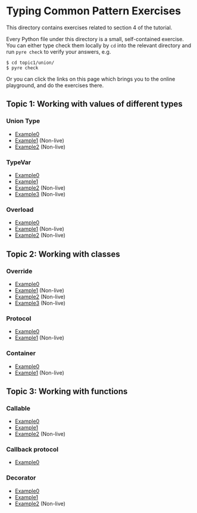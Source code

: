 # Typing Common Pattern Exercises

This directory contains exercises related to section 4 of the tutorial. 

Every Python file under this directory is a small, self-contained exercise. You can either type check them locally by `cd` into the relevant directory and run `pyre check` to verify your answers, e.g.
```
$ cd topic1/union/
$ pyre check
```

Or you can click the links on this page which brings you to the online playground, and do the exercises there. 

## Topic 1: Working with values of different types

### Union Type
- [Example0](https://pyre-check.org/play?input=%23+pyre-strict%0A%0A%0Adef+_receive_bytes_data%28%29+-%3E+bytes%3A%0A++++...%0A%0A%0A%23+TODO%3A+This+is+a+function+that%27s+intended+to+receive+data+from+the+network.%0A%23+Try+add+type+annotation+to+it+using+union+type.+This+entire+file+should+type%0A%23+check+if+you+annotate+it+correctly.%0Adef+receive_data%28encoding%3DNone%29%3A%0A++++bytes_data+%3D+_receive_bytes_data%28%29%0A++++if+encoding+is+None%3A%0A++++++++return+bytes_data%0A++++else%3A%0A++++++++return+bytes_data.decode%28encoding%29%0A%0A%0A%23+Code+below+are+used+to+verify+if+your+annotated+the+above+function+correctly.%0Adef+_process_bytes%28data%3A+bytes%29+-%3E+None%3A%0A++++...%0A%0A%0Adef+_process_string%28data%3A+str%29+-%3E+None%3A%0A++++...%0A%0A%0Adef+test%28%29+-%3E+None%3A%0A++++received_bytes+%3D+receive_data%28%29%0A++++if+isinstance%28received_bytes%2C+bytes%29%3A%0A++++++++_process_bytes%28received_bytes%29%0A%0A++++received_string+%3D+receive_data%28%22utf-8%22%29%0A++++if+isinstance%28received_string%2C+str%29%3A%0A++++++++_process_string%28received_string%29%0A%0A%0A%23+Note+the+two+isinstance%28%29+check+in+our+test%28%29+function+--+why+do+you+think%0A%23+they+exist%3F+What+happens+if+we+removed+them%3F%0A)
- [Example1](https://pyre-check.org/play?input=%23+pyre-ignore-all-errors%0A%0A%23+TODO%3A+Change+%60pyre-ignore-all-errors%60+to+%60pyre-strict%60+on+line+1%2C+so+we+get%0A%23+to+see+all+type+errors+in+this+file.%0A%0Aimport+pathlib%0A%0A%23+Here+is+a+simple+function+that+takes+a+file+path+and+return+its+content.%0A%23+TODO%3A+Try+add+type+annotations+to+this+function.%0Adef+read_file%28path%29%3A%0A++++try%3A%0A++++++++%23+https%3A%2F%2Fdocs.python.org%2F3%2Flibrary%2Fpathlib.html%23pathlib.Path.read_text%0A++++++++return+path.read_text%28%29%0A++++except+%28FileNotFoundError%2C+PermissionError%29+as+error%3A%0A++++++++return+None%0A%0A%0A%23+Here+is+an+alternative+implementation+that+lets+the+exceptions+escape.+%0A%23+TODO%3A+Try+type+annotating+this+one+as+well.%0Adef+read_file_alternative%28path%29%3A%0A++++%23+https%3A%2F%2Fdocs.python.org%2F3%2Flibrary%2Fpathlib.html%23pathlib.Path.read_text%0A++++return+path.read_text%28%29%0A%0A%0A%23+Question%3A+Compare+the+two+functions+above.+Which+one+is+more+convenient+to%0A%23+use%3F+Which+one+is+safer+to+use%3F%0Adef+_process_content%28data%3A+str%29+-%3E+None%3A%0A++++...%0A%0A%0Adef+test%28path%3A+pathlib.Path%29+-%3E+None%3A%0A++++file_content+%3D+read_file%28path%29%0A++++if+file_content+is+not+None%3A++%23+what+happens+if+we+remove+this+line%3F%0A++++++++_process_content%28file_content%29%0A%0A++++file_content2+%3D+read_file_alternative%28path%29%0A++++_process_content%28file_content2%29%0A
) (Non-live)
- [Example2](https://pyre-check.org/play?input=%23+pyre-ignore-all-errors%0A%0A%23+TODO%3A+Change+%60pyre-ignore-all-errors%60+to+%60pyre-strict%60+on+line+1%2C+so+we+get%0A%23+to+see+all+type+errors+in+this+file.%0A%0A%23+We+mentioned+in+the+talk+that+consuming+values+of+union+type+often+requires+a%0A%23+case+split.+But+there+are+also+cases+where+the+case+split+is+not+necessary.%0A%23+This+example+demonstrates+those+cases.%0A%0A%23+Consider+these+two+classes%3A%0A%0A%0Aclass+Dog%3A%0A++++def+bark%28self%29+-%3E+None%3A%0A++++++++print%28%22Whoof%21+Whoof%21%22%29%0A%0A++++def+play%28self%29+-%3E+None%3A%0A++++++++print%28%22Dog+playing%21%22%29%0A%0A++++def+chase%28self%2C+dog%3A+Dog%29+-%3E+None%3A%0A++++++++print%28%22Dog+is+chasing+another+dog%21%22%29%0A%0A%0Aclass+Cat%3A%0A++++def+meow%28self%29+-%3E+None%3A%0A++++++++print%28%22Meow%21+Meow%21%22%29%0A%0A++++def+play%28self%29+-%3E+None%3A%0A++++++++print%28%22Cat+playing%21%22%29%0A%0A++++def+chase%28self%2C+cat%3A+Cat%29+-%3E+None%3A%0A++++++++print%28%22Cat+is+chasing+another+cat%21%22%29%0A%0A%0A%23+Now+we+have+a+function+written+like+this%3A%0A%0A%0Adef+make_sound%28pet%29%3A%0A++++if+isinstance%28pet%2C+Dog%29%3A%0A++++++++pet.bark%28%29%0A++++elif+isinstance%28pet%2C+Cat%29%3A%0A++++++++pet.meow%28%29%0A++++else%3A%0A++++++++raise+RuntimeError%0A%0A%0Amake_sound%28Dog%28%29%29%0Amake_sound%28Cat%28%29%29%0A%0A%23+TODO%3A+Type-annotate+the+%60make_sound%60+function.+Is+the+case-split+here%0A%23+necessary+or+not%3F%0A%0A%0A%23+------------------------------------------------------------------------------%0A%0A%23+Now+consider+the+following+function%3A%0A%0A%0Adef+make_play%28pet%29%3A%0A++++if+isinstance%28pet%2C+Dog%29%3A%0A++++++++pet.play%28%29%0A++++elif+isinstance%28pet%2C+Cat%29%3A%0A++++++++pet.play%28%29%0A++++else%3A%0A++++++++raise+RuntimeError%0A%0A%0Amake_play%28Dog%28%29%29%0Amake_play%28Cat%28%29%29%0A%0A%23+TODO%3A+Type-annotate+the+%60make_sound%60+function.+Is+the+case-split+here%0A%23+necessary+or+not%3F+Try+removing+the+isinstance+check+and+see+if+the+type%0A%23+checker+accepts+the+change.%0A%0A%0A%23+------------------------------------------------------------------------------%0A%0A%23+Question%3A+Is+it+possible+to+type-annotate+the+following+function+with+union%0A%23+type%2C+without+doing+any+case+split+in+the+function+body%3F+Why+or+why+not%3F%0Adef+make_chase%28pet0%2C+pet1%29%3A%0A++++pet0.chase%28pet1%29%0A++++pet1.chase%28pet0%29%0A%0A%0Amake_chase%28Dog%28%29%2C+Dog%28%29%29%0Amake_chase%28Cat%28%29%2C+Dog%28%29%29%0Amake_chase%28Dog%28%29%2C+Cat%28%29%29%0Amake_chase%28Cat%28%29%2C+Cat%28%29%29%0A
) (Non-live)

### TypeVar

- [Example0](https://pyre-check.org/play?input=%23+pyre-strict%0A%0A%23+TODO%3A+Try+annotating+this+function%2C+using+typevar%0Adef+make_pair%28x%2C+y%29%3A%0A++++return+%28x%2C+y%29%0A%0A%0A%23+Here+are+some+tests+to+help+you+verify+that+the+annotation+above+is+working.%0A%23+The+entire+file+should+have+no+type+errors+if+you+did+it+correctly.%0Adef+verify0%28p%3A+tuple%5Bbool%2C+bool%5D%29+-%3E+None%3A%0A++++...%0A%0A%0Adef+verify1%28p%3A+tuple%5Bint%2C+str%5D%29+-%3E+None%3A%0A++++...%0A%0A%0Adef+verify2%28p%3A+tuple%5Bbytes%2C+list%5Bfloat%5D%5D%29+-%3E+None%3A%0A++++...%0A%0A%0Adef+test_make_pair%28%29+-%3E+None%3A%0A++++verify0%28make_pair%28True%2C+False%29%29%0A++++verify1%28make_pair%281%2C+%22foo%22%29%29%0A++++verify2%28make_pair%28b%22bar%22%2C+%5B42.0%5D%29%29%0A%0A%0A%23+Question%3A+In+the+example+above%2C+how+many+type+vars+did+you+define%3F%0A
)
- [Example1](https://pyre-check.org/play?input=%23+pyre-strict%0A%0A%23+TODO%3A+Try+annotating+this+function%2C+using+typevar%0A%23+Hint%3A+here+are+some+example+behaviors+of+this+function%3A%0A%23+flatten_list%28%5B%5B1%5D%2C+%5B%5D%2C+%5B2%2C+3%5D%5D%29+%3D%3D+%5B1%2C+2%2C+3%5D%0A%23+flatten_list%28%5B%5B%22foo%22%2C+%22bar%22%5D%2C+%5B%22baz%22%5D%5D%29+%3D%3D+%5B%22foo%22%2C+%22bar%22%2C+%22baz%22%5D%0A%23+flatten_list%28%5B%5B%5B0%5D%2C+%5B1%5D%5D%2C+%5B%5B2%2C+3%5D%5D%5D%29+%3D%3D+%5B%5B0%2C+1%5D%2C+%5B2%2C+3%5D%5D%0Adef+flatten_list%28inputs%29%3A%0A++++return+%5Bx+for+y+in+inputs+for+x+in+y%5D%0A%0A%0A%23+Here+are+some+tests+to+help+you+verify+that+the+annotation+above+is+working.%0A%23+The+entire+file+should+have+no+type+errors+if+you+did+it+correctly.%0Adef+verify0%28l%3A+list%5Bint%5D%29+-%3E+None%3A%0A++++...%0A%0A%0Adef+verify1%28l%3A+list%5Bstr%5D%29+-%3E+None%3A%0A++++...%0A%0A%0Adef+verify2%28l%3A+list%5Blist%5Bint%5D%5D%29+-%3E+None%3A%0A++++...%0A%0A%0Adef+test_flatten_list%28%29+-%3E+None%3A%0A++++verify0%28flatten_list%28%5B%5B1%5D%2C+%5B%5D%2C+%5B2%2C+3%5D%5D%29%29%0A++++verify1%28flatten_list%28%5B%5B%22foo%22%2C+%22bar%22%5D%2C+%5B%22baz%22%5D%5D%29%29%0A++++verify2%28flatten_list%28%5B%5B%5B0%5D%2C+%5B1%5D%5D%2C+%5B%5B2%2C+3%5D%5D%5D%29%29%0A
)
- [Example2](https://pyre-check.org/play?input=%23+pyre-ignore-all-errors%0A%0A%23+TODO%3A+Change+%60pyre-ignore-all-errors%60+to+%60pyre-strict%60+on+line+1%2C+so+we+get%0A%23+to+see+all+type+errors+in+this+file.%0A%0Afrom+typing+import+TypeVar%0A%0A%23+This+exercise+is+about+the+scope+of+the+typevar.%0A%0A%23+Below+we+have+2+functions%2C+%60foo%60+and+%60bar%60.+They+are+defined+with+2+different%0A%23+typevars%2C+T+and+U.%0A%0AT+%3D+TypeVar%28%22T%22%29%0A%0A%0Adef+foo%28x%3A+T%29+-%3E+list%5BT%5D%3A%0A++++...%0A%0A%0AU+%3D+TypeVar%28%22U%22%29%0A%0A%0Adef+bar%28y%3A+U%29+-%3E+U%3A%0A++++...%0A%0A%0Adef+test%28%29+-%3E+int%3A%0A++++return+bar%2842%29+%2B+len%28foo%28%22abc%22%29%29%0A%0A%0A%23+TODO%3A+Try+changing+the+definition+of+%60bar%60+such+that+it+reuses+the+same%0A%23+typevar+T+as+%60foo%60.+How+did+your+change+affect+type+checking+results%3F%0A%0A%0A%23+-----------------------------------------------------------------------------------------%0A%0A%0A%23+Now+let%27s+try+something+different.+This+time%2C+we+have+an+outer+function%0A%23+%60test%60+and+an+inner+function+%60make_tuple_inner%60.+They+are+currently+defined%0A%23+using+2+different+typevars%2C+T+and+U.%0A%0A%0Adef+test%28x%3A+T%29+-%3E+tuple%5Bint%2C+int%5D%3A%0A++++def+make_tuple_inner%28y%3A+U%2C+z%3A+U%29+-%3E+tuple%5BU%2C+U%5D%3A%0A++++++++return+%28y%2C+z%29%0A%0A++++return+make_tuple_inner%280%2C+1%29%0A%0A%0A%23+TODO%3A+Try+changing+the+definition+of+%60make_tuple_inner%60+such+that+it+reuses%0A%23+the+same+typevar+T+as+%60test%60.+How+did+your+change+affect+type+checking%0A%23+results%3F%0A%0A%0A%23+-----------------------------------------------------------------------------------------%0A%0A%0A%23+The+general+lesson+here+is+that+TypeVars+can+be+freely+reused+across%0A%23+different+functions%2C+but+they+cannot+be+freely+reused+within+the+body+of+a%0A%23+single+function.%0A
) (Non-live)
- [Example3](https://pyre-check.org/play?input=%23+pyre-ignore-all-errors%0A%0A%23+TODO%3A+Change+%60pyre-ignore-all-errors%60+to+%60pyre-strict%60+on+line+1%2C+so+we+get%0A%23+to+see+all+type+errors+in+this+file.%0A%0A%23+TypeVars+can+also+take+a+%22bound%22+argument.+Suppose+we+have+a+class+hierachy+like+this%3A%0A%0A%0Aclass+Pet%3A%0A++++name%3A+str%0A%0A++++def+__init__%28self%2C+name%3A+str%29+-%3E+None%3A%0A++++++++self.name+%3D+name%0A%0A%0Aclass+Dog%28Pet%29%3A%0A++++pass%0A%0A%0Aclass+Cat%28Pet%29%3A%0A++++pass%0A%0A%0A%23+And+we+have+a+function+that+is+supposed+to+operate+on+any+subclasses+of+Pet%3A%0A%0A%0Adef+make_cute%28pet%29%3A%0A++++original_name+%3D+pet.name%0A++++new_name+%3D+f%22Cute+%7Boriginal_name%7D%22%0A++++pet.name+%3D+new_name%0A++++return+pet%0A%0A%0A%23+It%27s+apparent+that+the+function+has+the+same+parameter+and+return+type%2C+so+we%0A%23+might+want+to+use+a+type+var.%0A%23+TODO%3A+Try+annotating+the+function+above+with+a+simple+typevar+and+see+what%0A%23+happens+--+why+do+you+think+the+type+checker+complains%3F%0A%0A%23+TODO%3A+Now%2C+add+a+%22bound%22+argument+to+your+typevar+like+this%3A%0A%23+T+%3D+TypeVar%28%22T%22%2C+bound%3DPet%29%0A%23+This+basically+tells+the+type+checker+that+within+the+function+body%2C+T+is%0A%23+guaranteed+to+be+a+subclass+of+Pet%2C+which+makes+it+possible+for+us+to+access%0A%23+its+%60name%60+field+within+the+function.+Try+invoking+the+function+with+an+int%0A%23+or+string+and+see+what+happens%21%0A%0A%23+Such+trick+is+often+useful%2C+for+example%2C+when+you+use+the+builder+pattern.%0A%0A%0Adef+verify_dog%28dog%3A+Dog%29+-%3E+None%3A%0A++++...%0A%0A%0Adef+verify_cat%28cat%3A+Cat%29+-%3E+None%3A%0A++++...%0A%0A%0Adef+test%28%29+-%3E+None%3A%0A++++verify_dog%28make_cute%28Dog%28%22Fido%22%29%29%29%0A++++verify_cat%28make_cute%28Dog%28%22Fido%22%29%29%29%0A
) (Non-live)

### Overload
- [Example0](https://pyre-check.org/play?input=%23+pyre-strict%0A%0A%23+The+Python+standard+library+has+a+built-in+%22round%22+function%2C+which+takes+a%0A%23+float+value+and+round+it+down.+If+no+additional+argument+is+provided%2C+or+if%0A%23+the+ndigits+argument+is+set+to+None%2C+the+input+float+will+be+round+to+the%0A%23+nearest+integer.+Otherwise%2C+if+ndigits+is+a+integer%2C+it+specifies+the+number%0A%23+of+decimal+digits+to+keep%2C+and+the+return+value+becomes+a+float.+For+example%3A%0A%0Aassert+round%2842.06%29+%3D%3D+42%0Aassert+round%2842.06%2C+None%29+%3D%3D+42%0Aassert+round%2842.06%2C+ndigits%3DNone%29+%3D%3D+42%0Aassert+round%2842.06%2C+1%29+%3D%3D+42.1%0Aassert+round%2842.06%2C+ndigits%3D1%29+%3D%3D+42.1%0A%0A%23+The+exercise+here+is+to+try+adding+type+annotation+to+this+builtin+functions.%0A%23+To+avoid+potential+naming+conflict%2C+let%27s+write+our+own+wrapper+of+the%0A%23+%60round%60+function+and+operate+that+instead.%0A%23+TODO%3A+Type+annotate+the+%60my_round%60+function.+The+entire+file+should+have+no%0A%23+type+errors+if+you+did+it+correctly.%0A%0A%0Adef+my_round%28value%2C+ndigits%3DNone%29%3A%0A++++%23+An+error+suppression+is+needed+here+if+fallback+annotation+is+added.%0A++++return+round%28value%2C+ndigits%29++%23+type%3A+ignore%0A%0A%0A%23+Below+are+some+tests+to+help+you+verify+that+the+annotation+above+is+working.%0Adef+verify0%28r%3A+int%29+-%3E+None%3A%0A++++...%0A%0A%0Adef+verify1%28r%3A+float%29+-%3E+None%3A%0A++++...%0A%0A%0Adef+test%28%29+-%3E+None%3A%0A++++verify0%28my_round%2842.06%29%29%0A++++verify0%28my_round%2842.06%2C+None%29%29%0A++++verify0%28my_round%2842.06%2C+ndigits%3DNone%29%29%0A++++verify1%28my_round%2842.06%2C+1%29%29%0A++++verify1%28my_round%2842.06%2C+ndigits%3D1%29%29%0A)
- [Example1](https://pyre-check.org/play?input=%23+pyre-ignore-all-errors%0A%0A%23+TODO%3A+Change+%60pyre-ignore-all-errors%60+to+%60pyre-strict%60+on+line+1%2C+so+we+get%0A%23+to+see+all+type+errors+in+this+file.%0A%0A%23+PEP+586+introduces+the+notion+of+%22literal+type%22+%28see%0A%23+https%3A%2F%2Fdocs.python.org%2F3%2Flibrary%2Ftyping.html%23typing.Literal%29.+A+literal+type%0A%23+is+a+type+that+can+be+used+to+indicate+to+type+checker+that+the+corresponding%0A%23+variable+can+only+take+certain+%28int%2C+boolean%2C+string%2C+or+enum%29+values.+For%0A%23+example%3A%0A%0Afrom+typing+import+Literal%0A%0A%0Adef+only_take_one%28x%3A+Literal%5B1%5D%29+-%3E+None%3A%0A++++...%0A%0A%0Aonly_take_one%281%29++%23+OK%0A%23+only_take_one%282%29+will+error%2C+since+only+the+integer+literal+1+has+the+type%0A%23+%60Literal%5B1%5D%60.%0A%0A%0Adef+only_take_true%28x%3A+Literal%5BTrue%5D%29+-%3E+None%3A%0A++++...%0A%0A%0Aonly_take_true%28True%29++%23+OK%0A%23+only_take_one%28False%29+will+error%2C+due+to+same+reason+before.%0A%0A%0A%23+Given+the+information+above%2C+let%27s+try+adding+type+annotation+to+the%0A%23+following+function.+It%27s+a+simple+wrapper+around+%60subprocess.run%60.+The+idea%0A%23+is+that+we+have+a+flag+to+control+whether+the+return+code+or+the+stdout+of%0A%23+the+subprocess+invocation+should+be+returned.%0A%23+TODO%3A+Type+annotate+the+%60run%60+function.+The+entire+file+should+have+no+type%0A%23+errors+if+you+did+it+correctly.%0A%0Aimport+subprocess%0A%0A%0Adef+run%28command%2C+keep_stdout%3DFalse%29%3A%0A++++%23+https%3A%2F%2Fdocs.python.org%2F3%2Flibrary%2Fsubprocess.html%23subprocess.run%0A++++%23+The+code+only+works+on+Python+3.7%2B%0A++++result+%3D+subprocess.run%28%0A++++++++command.split%28%29%2C%0A++++++++text%3DTrue%2C%0A++++++++capture_output%3Dkeep_stdout%2C%0A++++%29%0A++++if+keep_stdout%3A%0A++++++++return+result.stdout%0A++++else%3A%0A++++++++return+result.returncode%0A%0A%0A%23+Below+are+some+tests+to+help+you+verify+that+the+annotation+above+is+working.%0Adef+verify0%28r%3A+int%29+-%3E+None%3A%0A++++...%0A%0A%0Adef+verify1%28r%3A+str%29+-%3E+None%3A%0A++++...%0A%0A%0Adef+test%28%29+-%3E+None%3A%0A++++verify0%28run%28%22touch+foo.py%22%29%29%0A++++verify0%28run%28%22touch+foo.py%22%2C+keep_stdout%3DFalse%29%29%0A++++verify1%28run%28%22cat+foo.py%22%2C+keep_stdout%3DTrue%29%29%0A) (Non-live)
- [Example2](https://pyre-check.org/play?input=%23+pyre-ignore-all-errors%0A%0A%23+This+is+a+read-only+exercise.%0A%0Afrom+typing+import+overload%0A%0A%23+Using+overloads+to+annotate+functions+is+sometimes+unavoidable+because+the%0A%23+function+comes+from+a+third+party+library+you+do+not+control%2C+and+you+are%0A%23+just+writing+type+stubs+for+it.%0A%23+But+if+you+do+have+full+control+over+the+source+code+and+are+able+to+do+some%0A%23+refactoring%2C+there+are+ways+to+avoid+the+complexity+and+the+hassle+of%0A%23+overloads+altogether.%0A%0A%23+One+thing+to+realize+is+that+overloads+are+necessary+only+when+you+want%0A%23+different+function+signatures+to+share+the+same+name.+If+there%27s+no+name%0A%23+sharing%2C+no+overload+needed.+Hence+the+easiest+way+to+avoid+overloads+is+to%0A%23+break+the+overloaded+name+into+separate+functions.+Take+the+%60receive_data%60%0A%23+example+we+had+in+the+talk%3A%0A%0A%0A%40overload%0Adef+receive_data%28%29+-%3E+bytes%3A%0A++++pass%0A%0A%0A%40overload%0Adef+receive_data%28encoding%3A+None%29+-%3E+bytes%3A%0A++++pass%0A%0A%0A%40overload%0Adef+receive_data%28encoding%3A+str%29+-%3E+str%3A%0A++++pass%0A%0A%0Adef+receive_data%28encoding%3A+str+%7C+None+%3D+None%29+-%3E+bytes+%7C+str%3A%0A++++...%0A%0A%0A%23+Instead+of+having+one+function+that+may+return+either+a+bytes+or+a+string%2C%0A%23+write+two+different+functions+instead%3A%0A%0A%0Adef+receive_bytes_data%28%29+-%3E+bytes%3A%0A++++...%0A%0A%0Adef+receive_str_data%28encoding%3A+str%29+-%3E+str%3A%0A++++...%0A%0A%0A%23+Downstream+code+will+be+able+to+choose+which+one+to+use+on+their+side+based%0A%23+on+the+name+of+the+function%2C+not+on+the+number+or+the+types+of+the+arguments.%0A%23+No+overload+is+required+at+all.%0A%0A%23+The+same+thing+can+be+done+in+other+examples.+Try+thinking+of+a+way+to+break%0A%23+the+%60round%60+function+and+the+%60run%60+function+we+wrote+in+other+exercises.%0A) (Non-live)

## Topic 2: Working with classes

### Override
- [Example0](https://pyre-check.org/play?input=%23+pyre-strict%0A%0A%23+This+exercise+is+about+basic+object-oriented+programming+in+Python.%0A%23+Let%27s+define+a+simple+class+hierarchy%3A%0A%0A%0Aclass+Pet%3A%0A++++def+__init__%28self%2C+name%3A+str%29+-%3E+None%3A%0A++++++++self.name%3A+str+%3D+name%0A%0A++++def+play_with%28self%2C+other%3A+%22Pet%22%29+-%3E+None%3A%0A++++++++print%28f%22%7Bself.name%7D+is+playing+with+%7Bother.name%7D%22%29%0A%0A%0A%23+Subclasses+of+Pet+%22inherits%22+all+the+attributes+and+methods+in+the+parent%0A%23+class.+So+any+Dog+will+also+have+a+name+and+a+play_with+method.+What%E2%80%99s+more%2C%0A%23+Dog+can+also+add+new+attributes+or+new+methods+that+do+not+exist+in+the+Pet%0A%23+class.%0Aclass+Dog%28Pet%29%3A%0A++++def+bark%28self%29+-%3E+None%3A%0A++++++++print%28%22Whoof%21+Whoof%21%22%29%0A%0A%0A%23++Another+thing+that+may+happen+in+subclass+is+that+you+can+define+attributes%0A%23++or+methods+that+has+the+same+name+as+the+attributes+or+methods+in+the+parent%0A%23++class.+Doing+this+will+make+the+definition+in+the+child+class+%22override%22+the%0A%23++corresponding+definition+in+the+parent.+The+end+result+of+the+overriding+is%0A%23++that+the+%60Cat%60+objects+and+Pet+objects+may+share+the+same+%60play_with%60%0A%23++interface%2C+but+when+you+invoke+that+interface%2C+they+will+behave+differently.%0Aclass+Cat%28Pet%29%3A%0A++++def+play_with%28self%2C+other%3A+Pet%29+-%3E+None%3A%0A++++++++print%28f%22%7Bself.name%7D+does+not+want+to+play+with+%7Bother.name%7D%22%29%0A%0A%0A%23+TODO%3A+Type-annotate+the+following+functions+without+using+union+type.+The%0A%23+function+should+accepts+all+kinds+of+pets%2C+but+nothing+else.%0Adef+befriend%28pet0%2C+pet1%29%3A%0A++++pet0.play_with%28pet1%29%0A++++pet1.play_with%28pet0%29%0A%0A%0A%23+Below+are+some+tests+to+help+you+verify+that+the+annotation+above+is+working.%0A%23+The+%60test%60+function+should+have+no+type+errors+if+you+did+it+correctly.%0A%0A%0Adef+test%28%29+-%3E+None%3A%0A++++befriend%28Dog%28%22Fido%22%29%2C+Dog%28%22Rover%22%29%29%0A++++befriend%28Dog%28%22Fido%22%29%2C+Cat%28%22Fluffy%22%29%29%0A++++befriend%28Cat%28%22Fluffy%22%29%2C+Dog%28%22Fido%22%29%29%0A++++befriend%28Cat%28%22Fluffy%22%29%2C+Cat%28%22Silky%22%29%29%0A%0A%0A%23+-------------------------------------------------------------------------------%0A%0A%0A%23+Here%27s+another+class+that+tries+to+extend+Pet.+The+type+checker+complains%0A%23+about+it.+Can+you+spot+why%3F%0A%0A%0Aclass+Duck%28Pet%29%3A%0A++++def+play_with%28self%29+-%3E+None%3A%0A++++++++print%28f%22%7Bself.name%7D+is+playing+by+itself%22%29%0A%0A%0A%23+Trying+executing+this+file+with+the+Python+interpreter+%28e.g.+%60python3%0A%23+example.py%60%29+to+get+a+sense+of+why+the+definition+of+%60Duck%60+is+problematic.%0Abefriend%28Dog%28%22Fido%22%29%2C+Duck%28%22Donald%22%29%29%0A)
- [Example1](https://pyre-check.org/play?input=%23+pyre-strict%0A%0A%23+This+example+shows+why+it+is+not+safe+to+have+overriding+method+change+the%0A%23+return+type+to+be+more+general.+Try+run+this+file+with+a+Python+interpreter%0A%23+%28e.g.+%60python3+example1.py%60%29.%0A%0A%0Aclass+Pet%3A%0A++++def+__init__%28self%2C+name%3A+str%29+-%3E+None%3A%0A++++++++self.name%3A+str+%3D+name%0A%0A++++def+clone%28self%29+-%3E+%22Pet%22%3A%0A++++++++return+Pet%28self.name%29%0A%0A%0Aclass+Dog%28Pet%29%3A%0A++++def+clone%28self%29+-%3E+object%3A++%23+type%3A+ignore%0A++++++++return+42%0A%0A%0Adef+test%28pet%3A+Pet%29+-%3E+None%3A%0A++++clone+%3D+pet.clone%28%29%0A++++print%28f%22Name+of+cloned+pet+is+%7Bpet.name%7D%22%29%0A%0A%0Atest%28Dog%28%22Fido%22%29%29%0A) (Non-live)
- [Example2](https://pyre-check.org/play?input=%23+pyre-strict%0A%0A%23+This+example+shows+why+it+is+not+safe+to+have+overriding+method+change+the%0A%23+parameter+type+to+be+more+specific.+Try+run+this+file+with+a+Python%0A%23+interpreter+%28e.g.+%60python3+example2.py%60%29.%0A%0A%0Aclass+Pet%3A%0A++++def+__init__%28self%2C+name%3A+str%29+-%3E+None%3A%0A++++++++self.name%3A+str+%3D+name%0A%0A++++def+likes%28self%2C+other%3A+%22Pet%22%29+-%3E+bool%3A%0A++++++++return+True%0A%0A%0Aclass+Dog%28Pet%29%3A%0A++++pass%0A%0A%0Aclass+Cat%28Pet%29%3A%0A++++def+is_fluffy%28self%29+-%3E+bool%3A%0A++++++++return+self.name+%3D%3D+%22Fluffy%22%0A%0A++++def+likes%28self%2C+other%3A+%22Cat%22%29+-%3E+bool%3A++%23+type%3A+ignore%0A++++++++return+other.is_fluffy%28%29%0A%0A%0Adef+likes_fido%28pet%3A+Pet%29+-%3E+bool%3A%0A++++return+pet.likes%28Dog%28%22Fido%22%29%29%0A%0A%0Aprint%28likes_fido%28Cat%28%22Fluffy%22%29%29%29%0A) (Non-live)
- [Example3](https://pyre-check.org/play?input=%23+pyre-ignore-all-errors%0A%0A%23+TODO%3A+Change+%60pyre-ignore-all-errors%60+to+%60pyre-strict%60+on+line+1%2C+so+we+get%0A%23+to+see+all+type+errors+in+this+file.%0A%0A%23+A+%28hypothetical%29+Python+developer+is+having+trouble+with+a+typing-related%0A%23+issue.+Here+is+what+the+code+looks+like%3A%0A%0A%0Aclass+ConfigA%3A%0A++++pass%0A%0A%0Aclass+ConfigB%3A%0A++++some_attribute%3A+int+%3D+1%0A%0A%0Aclass+HelperBase%3A%0A++++def+__init__%28self%2C+config%3A+ConfigA+%7C+ConfigB%29+-%3E+None%3A%0A++++++++self.config+%3D+config%0A%0A++++def+common_fn%28self%29+-%3E+None%3A%0A++++++++pass%0A%0A%0Aclass+HelperA%28HelperBase%29%3A%0A++++def+__init__%28self%2C+config%3A+ConfigA%29+-%3E+None%3A%0A++++++++super%28%29.__init__%28config%29%0A%0A%0Aclass+HelperB%28HelperBase%29%3A%0A++++def+__init__%28self%2C+config%3A+ConfigB%29+-%3E+None%3A%0A++++++++super%28%29.__init__%28config%29%0A%0A++++def+some_fn%28self%29+-%3E+int%3A%0A++++++++return+self.config.some_attribute%0A%0A%0A%23+The+developer+is+confused+about+why+Pyre+reports+a+type+error+on+%60HelperB.some_fn%60.%0A%23+Question%3A+Is+the+reported+type+error+a+false+positive+or+not%3F%0A%23+Question%3A+How+would+you+suggest+changing+the+code+to+avoid+the+type+error%3F%0A%23+Question%3A+Is+it+a+good+idea+to+have+%60HelperA%60+and+%60HelperB%60+share+the+same+base+class%3F%0A) (Non-live)

### Protocol
- [Example0](https://pyre-check.org/play?input=%23+pyre-strict%0A%0A%23+Consider+the+following+%60read_and_process%28%29%60+function%2C+which+reads+data+from%0A%23+somewhere%2C+and+process+the+data+somehow.%0Adef+_process%28message%3A+bytes%29+-%3E+None%3A%0A++++...%0A%0A%0Adef+read_and_process%28input_channel%29%3A%0A++++message+%3D+input_channel.readline%28%29%0A++++_process%28message%29%0A%0A%0A%23+Question%3A+without+additional+context%2C+what+do+think+should+be+the+type+of+the%0A%23+parameter+%60input_channel%60%3F%0A%0A%0A%23+----------------------------------------------------------------------------%0A%0A%0A%23+It+seems+like+%60input_channel%60+can+be+many+things.+For+example%2C+we+could+pass%0A%23+an+opened+file+to+it%3A%0A%0A%0Adef+test_file%28filename%3A+str%29+-%3E+None%3A%0A++++%23+https%3A%2F%2Fdocs.python.org%2F3%2Flibrary%2Ffunctions.html%23open%0A++++with+open%28filename%2C+%22rb%22%29+as+f%3A%0A++++++++%23+The+type+of+%60f%60+here+would+be+%60io.BufferedReader%60.+You+can+confirm+it%0A++++++++%23+by+adding+a+%60reveal_type%28f%29%60.%0A++++++++read_and_process%28f%29%0A%0A%0A%23+We+could+also+have+the+%60input_channel%60+backed+by+a+data+stream+from+network%3A%0A%0Aimport+socket%0A%0A%0Aclass+SocketInputChannel%3A%0A++++def+__init__%28self%2C+sock%3A+socket.socket%29+-%3E+None%3A%0A++++++++self.sock+%3D+sock%0A%0A++++%23+NOTE%3A+This+is+just+a+simple+implementation+for+demonstration+purpose%0A++++%23+only.+It+is+horribly+efficient+and+therefore+not+recommended+for+any%0A++++%23+practical+purpose.+In+production+code%2C+you+may+want+to+either+leverage%0A++++%23+%60sock.makefile%28%29%60+or+to+use+an+in-memory+buffer+along+with+a+larger%0A++++%23+chunk+size+for+%60sock.recv%28%29%60%0A++++def+readline%28self%29+-%3E+bytes%3A%0A++++++++line+%3D+b%22%22%0A++++++++while+not+line.endswith%28b%22%5Cn%22%29%3A%0A++++++++++++%23+https%3A%2F%2Fdocs.python.org%2F3%2Flibrary%2Fsocket.html%23socket.socket.recv%0A++++++++++++line+%2B%3D+self.sock.recv%281%29%0A++++++++return+line%0A%0A%0Adef+test_network%28sock%3A+socket.socket%29+-%3E+None%3A%0A++++read_and_process%28SocketInputChannel%28sock%29%29%0A%0A%0A%23+And+why+not+have+an+input+channel+backed+by+a+in-memory+bytes+buffer%2C+if+for%0A%23+no+other+reason+than+to+make+it+easier+to+do+unit+tests+on+the%0A%23+%60read_and_process%28%29%60+function%3F%0A%0Aimport+io%0A%0A%0Adef+test_bytes_buffer%28content%3A+bytes%29+-%3E+None%3A%0A++++%23+https%3A%2F%2Fdocs.python.org%2F3%2Flibrary%2Fio.html%23io.BytesIO%0A++++read_and_process%28io.BytesIO%28content%29%29%0A%0A%0A%23+----------------------------------------------------------------------------%0A%0A%0A%23+TODO%3A+Given+all+the+usages+described+in+the+previous+section%2C+try%0A%23+type-annotating+the+%60read_and_process%28%29%60+function+appeared+on+top+of+this%0A%23+file%2C+so+all+of+its+callers+in+this+file+type+checks.%0A%0A%23+Also+think+about+the+scenario+where+in+the+future%2C+we+may+further+extend+our%0A%23+application+and+define+more+kinds+of+input+channels+%28i.e.+define+more+classes%0A%23+that+offers+a+bytes-returning+%60readline%28%29%60+method%29.+Does+the+annotation+you%0A%23+added+before+still+work%3F%0A)
- [Example1](https://pyre-check.org/play?input=%23+pyre-ignore-all-errors%0A%0A%23+TODO%3A+Change+%60pyre-ignore-all-errors%60+to+%60pyre-strict%60+on+line+1%2C+so+we+get%0A%23+to+see+all+type+errors+in+this+file.%0A%0A%23+TODO%3A+Try+type-annotate+the+following+function%2C+so+the+entire+file+would+type%0A%23+check.+Please+avoid+using+union+type.%0A%0A%0Adef+close_all%28%2Athings%29%3A%0A++++for+t+in+things%3A%0A++++++++t.close%28%29%0A%0A%0Aimport+tarfile%2C+threading%0A%0A%0Aclass+Resource%3A%0A++++def+__init__%28self%2C+lock%3A+threading.Lock%29+-%3E+None%3A%0A++++++++self.lock+%3D+lock%0A%0A++++def+acquire%28self%29+-%3E+None%3A%0A++++++++self.lock.acquire%28%29%0A%0A++++def+close%28self%29+-%3E+None%3A%0A++++++++self.lock.release%28%29%0A%0A%0Adef+test%28resource%3A+Resource%2C+input_filename%3A+str%2C+output_filename%3A+str%29+-%3E+None%3A%0A++++try%3A%0A++++++++resource.acquire%28%29%0A++++++++in_file+%3D+tarfile.open%28input_filename%29%0A++++++++out_file+%3D+open%28output_filename%2C+%22w%22%29%0A++++finally%3A%0A++++++++close_all%28resource%2C+in_file%2C+out_file%29%0A) (Non-live)

### Container
- [Example0](https://pyre-check.org/play?input=%23+pyre-strict%0A%0A%23+This+is+a+read-only+exercise.+Consider+the+following+class+hierarchy%3A%0A%0A%0Aclass+Pet%3A%0A++++def+__init__%28self%2C+name%3A+str%29+-%3E+None%3A%0A++++++++self.name%3A+str+%3D+name%0A%0A%0Aclass+Dog%28Pet%29%3A%0A++++def+bark%28self%29+-%3E+None%3A%0A++++++++print%28%22Whoof%21+Whoof%21%22%29%0A%0A%0Aclass+Cat%28Pet%29%3A%0A++++def+meow%28self%29+-%3E+None%3A%0A++++++++print%28%22Meow%21+Meow%21%22%29%0A%0A%0A%23+Also+consider+a+function+that+takes+a+list+of+Pet+as+argument.+The+body+of%0A%23+this+function+is+currently+kept+empty.+You+will+be+asked+to+fill+it+in+later.%0A%0A%0Adef+process_pets%28pets%3A+list%5BPet%5D%29+-%3E+None%3A%0A++++raise+NotImplementedError%0A%0A%0A%23+And+finally%2C+let%27s+have+a+test+function+that+invokes+the+%60process_pets%60+function%3A%0A%0A%0Adef+test%28%29+-%3E+None%3A%0A++++my_cats+%3D+%5BCat%28%22Fluffy%22%29%5D%0A++++process_pets%28my_cats%29%0A++++for+cat+in+my_cats%3A%0A++++++++cat.meow%28%29%0A%0A%0Atest%28%29%0A%0A%0A%23+Notice+that+the+type+checker+is+not+OK+with+this+file%3A+it+reports+a+type+error.%0A%23+Look+at+the+type+error+and+see+if+you+can+figure+out+the+rationale.%0A%23+Also+consider+what+would+happen+if+the+type+checker+accepts+the+code+as-is.%0A%0A%23+Question%3A+can+you+think+of+a+type-safe+thing+that+the+%60process_pets%28%29%60%0A%23+function+may+do%2C+which+can+lead+to+a+crash+in+the+%60test%28%29%60+function%3F+Trying%0A%23+replacing+the+body+of+%60process_pets%28%29%60+with+what+you+came+up+with%2C+and+run%0A%23+this+file+with+the+Python+interpreter+to+verify+your+thoughts.%0A)
- [Example1](https://pyre-check.org/play?input=%23+pyre-ignore-all-errors%0A%0A%23+TODO%3A+Change+%60pyre-ignore-all-errors%60+to+%60pyre-strict%60+on+line+1%2C+so+we+get%0A%23+to+see+all+type+errors+in+this+file.%0A%0A%23+A+%28hypothetical%29+Python+developer+is+having+some+troubles+typing+his%0A%23+code+that+are+related+to+SQL.+Here+is+the+code%3A%0A%0Afrom+datetime+import+datetime%0Afrom+typing+import+Union%0A%0ASQLTypes+%3D+Union%5BNone%2C+str%2C+bytes%2C+int%2C+float%2C+bool%2C+datetime%5D%0A%0A%0Adef+process_row%28row%3A+dict%5Bstr%2C+SQLTypes%5D%29+-%3E+None%3A%0A++++print%28row%29%0A%0A%0Adef+test%28%29+-%3E+None%3A%0A++++fred%3A+dict%5Bstr%2C+int+%7C+str+%7C+None%5D+%3D+%7B%22age%22%3A+42%2C+%22name%22%3A+%22Fred%22%2C+%22pet%22%3A+None%7D%0A++++process_row%28row%3Dfred%29%0A%0A%0A%23+The+developer+was+confused+about+the+type+error.+He+understands+that+the%0A%23+declared+row+does+not+fully+conform+to+the+SQLTypes+typing%2C+but+it%27s%0A%23+effectively+a+subset.+Why+is+this+an+incompatible+type%3F%0A%0A%23+TODO%3A+Try+to+change+one+type+annotation+in+this+file+to+resolve+the+type+error.%0A) (Non-live)

## Topic 3: Working with functions

### Callable
- [Example0](https://pyre-check.org/play?input=%23+pyre-strict%0A%0A%23+We+have+a+query+API+like+this%2C+possibly+taken+from+some+network-oriented%0A%23+library.+It+takes+the+input+of+a+query+and+two+callbacks%2C+and+invoke+the%0A%23+right+callback+depending+on+whether+the+query+has+succeeded+or+not.%0A%0A%0Adef+_do_query%28inputs%3A+str%29+-%3E+str%3A%0A++++...%0A%0A%0Adef+query%28inputs%2C+on_success%2C+on_failure%29%3A%0A++++try%3A%0A++++++++result+%3D+_do_query%28inputs%29%0A++++++++on_success%28result%29%0A++++except+Exception+as+error%3A%0A++++++++on_failure%28error%29%0A%0A%0A%23+The+API+can+be+used+as+follows%3A%0A%0A%0Adef+process_query_result%28result%3A+str%29+-%3E+None%3A%0A++++print%28f%22Query+succeeded+with+result+%3D+%7Bresult%7D%22%29%0A%0A%0Adef+log_error%28error%3A+Exception%29+-%3E+None%3A%0A++++print%28f%22Query+failed+with+error+%3D+%7Berror%7D%22%29%0A%0A%0Adef+test%28inputs%3A+str%29+-%3E+None%3A%0A++++query%28inputs%2C+on_success%3Dprocess_query_result%2C+on_failure%3Dlog_error%29%0A%0A%0A%23+TODO%3A+Please+fill+in+the+type+annotation+of+the+%60query%60+function%2C+so+the%0A%23+%60test%28%29%60+function+could+type+check.%0A)
- [Example1](https://pyre-check.org/play?input=%23+pyre-strict%0A%0A%23+Here+is+a+%28rather+naive%29+implementation+of+a+%22filter%22+function.+What+it+does%0A%23+is+to+take+a+predicate%2C+which+is+supposed+to+be+a+unary+function+that+returns%0A%23+a+boolean+value%2C+along+with+a+bunch+of+elements%2C+and+returns+a+list%0A%23+containing+all+elements+on+which+the+predicate+returns+true.%0A%0A%0Adef+my_filter%28predicate%2C+elements%29%3A%0A++++results+%3D+%5B%5D%0A++++for+element+in+elements%3A%0A++++++++if+predicate%28element%29%3A%0A++++++++++++results.append%28element%29%0A++++return+results%0A%0A%0A%23+A+number+of+concrete+pieces+of+logic+can+be+implemented+with+it.+For+example%2C%0A%23+this+is+a+function+that+takes+a+collection+of+numbers%2C+and+drop+all+the+ones%0A%23+in+it+that%E2%80%99s+larger+than+certain+threshold%3A%0A%0Afrom+typing+import+Iterable%0A%0A%0Adef+drop_large_numbers%28numbers%3A+Iterable%5Bint%5D%2C+limit%3A+int%29+-%3E+list%5Bint%5D%3A%0A++++return+my_filter%28lambda+x%3A+x+%3C%3D+limit%2C+numbers%29%0A%0A%0A%23+This+is+a+function+that+takes+a+directory+and+returns+all+Python+source+files%0A%23+in+that+directory%3A%0A%0Aimport+pathlib%0A%0A%0Adef+get_python_files_in_directory%28directory%3A+pathlib.Path%29+-%3E+list%5Bpathlib.Path%5D%3A%0A++++return+my_filter%28lambda+p%3A+p.suffix+%3D%3D+%22.py%22%2C+directory.iterdir%28%29%29%0A%0A%0A%23+And+this+is+a+function+that+takes+a+collection+of+employees+and+return+all%0A%23+the+ones+that+have+remained+employed+after+10+years%3A%0A%0A%0Aclass+Employee%3A%0A++++def+__init__%28self%2C+tenure%3A+int%29+-%3E+None%3A%0A++++++++self.tenure%3A+int+%3D+tenure%0A%0A%0Adef+get_senior_employees%28employees%3A+Iterable%5BEmployee%5D%29+-%3E+list%5BEmployee%5D%3A%0A++++return+my_filter%28lambda+employee%3A+employee.tenure+%3E%3D+10%2C+employees%29%0A%0A%0A%23+TODO%3A+Please+fill+in+the+type+annotation+of+the+%60my_filter%60+function%2C+so+all%0A%23+of+its+callsites+in+this+file+could+type+check.+Avoid+using+union+type+in%0A%23+your+annotation%2C+if+possible.%0A)
- [Example2](https://pyre-check.org/play?input=%23+pyre-ignore-all-errors%0A%0A%23+TODO%3A+Change+%60pyre-ignore-all-errors%60+to+%60pyre-strict%60+on+line+1%2C+so+we+get%0A%23+to+see+all+type+errors+in+this+file.%0A%0A%23+This+is+a+read-only+example.+It+demonstrates+some+interesting+behavior+on+the%0A%23+compatibility+of+Callable+types.%0A%0Afrom+typing+import+Callable%0A%0A%0Aclass+Pet%3A%0A++++def+__init__%28self%2C+name%3A+str%2C+age%3A+int%29+-%3E+None%3A%0A++++++++self.name+%3D+name%0A++++++++self.age+%3D+age%0A%0A%0Aclass+Dog%28Pet%29%3A%0A++++def+bark%28self%29+-%3E+None%3A%0A++++++++print%28%22Whoof%21+Whoof%21%22%29%0A%0A%0A%23+This+function+takes+a+callable+that+has+%60Pet%60+as+the+return+type.%0Adef+test0%28pet_factory%3A+Callable%5B%5B%5D%2C+Pet%5D%29+-%3E+None%3A%0A++++...%0A%0A%0A%23+This+function+is+a+callable+that+has+%60Dog%60+as+the+return+type.%0Adef+make_fido%28%29+-%3E+Dog%3A%0A++++return+Dog%28%22Fido%22%2C+2%29%0A%0A%0A%23+Question%3A+should+the+type+checker+accept+this+call%3F+Why+or+why+not%3F%0Atest0%28make_fido%29%0A%0A%23+------------------------------------------------------------------------------%0A%0A%23+This+function+takes+a+callable+that+has+%60Pet%60+as+the+parameter+type.%0Adef+test1%28predicate%3A+Callable%5B%5BPet%5D%2C+bool%5D%29+-%3E+None%3A%0A++++...%0A%0A%0A%23+This+function+is+a+callable+that+has+%60Dog%60+as+the+parameter+type.%0Adef+is_dog_happy%28dog%3A+Dog%29+-%3E+bool%3A%0A++++return+dog.age+%3C%3D+2%0A%0A%0A%23+Question%3A+should+the+type+checker+accept+this+call%3F+Why+or+why+not%3F%0Atest1%28is_dog_happy%29%0A%0A%23+------------------------------------------------------------------------------%0A%0A%0A%23+This+function+takes+a+callable+that+constructs+%60Pet%60+from+a+string+and+an+int.%0Adef+test2%28pet_factory%3A+Callable%5B%5B%5D%2C+Pet%5D%29+-%3E+None%3A%0A++++...%0A%0A%0A%23+Question%3A+should+the+type+checker+accept+this+call%3F+Why+or+why+not%3F%0Atest2%28Pet%29%0A) (Non-live)

### Callback protocol
- [Example0](https://pyre-check.org/play?input=%23+pyre-strict%0A%0A%23+In+this+exercise%2C+we+are+going+to+craft+a+simple+test+framework.%0A%0A%23+An+individual+%22test+case%22+is+a+function+that+returns+None.+If+the+function%0A%23+returns+normally%2C+we+consider+the+test+passed.+Otherwise%2C+we+consider+it%0A%23+failed.+Test+cases+are+required+to+take+one+boolean+flag+as+argument+by+our%0A%23+framework%2C+but+the+body+of+the+test+case+should+ignore+that+flag.%0A%0A%0Adef+simple_test_case_passes%28fail_fast%3A+bool%29+-%3E+None%3A%0A++++assert+1+%2B+2+%3D%3D+3%0A++++assert+%22Fido%22+%21%3D+%22Fluffy%22%0A%0A%0Adef+simple_test_case_fails%28fail_fast%3A+bool%29+-%3E+None%3A%0A++++assert+len%28%22Fido%22%29+%3D%3D+3%0A%0A%0A%23+A+%22test+suite%22+is+a+combination+of+test+cases%2C+grouped+together+so+it+just%0A%23+looks+like+one+single+test+case.+For+test+suites%2C+the+%60fail_fast%60+boolean%0A%23+flag+is+meaningful%3A+if+any+test+case+within+the+suite+fails%2C+we+abort+the%0A%23+entire+test+suite+if+%60fail_fast%60+is+set+to+True%2C+but+keep+going+if%0A%23+%60fail_fast%60+is+set+to+False.%0A%0A%0Adef+create_test_suite%28test_cases%29%3A%0A++++def+combined_test_case%28fail_fast%29%3A%0A++++++++for+test_case+in+test_cases%3A%0A++++++++++++try%3A%0A++++++++++++++++test_case%28fail_fast%3Dfail_fast%29%0A++++++++++++except+Exception%3A%0A++++++++++++++++if+fail_fast%3A%0A++++++++++++++++++++break%0A%0A++++return+combined_test_case%0A%0A%0A%23+We+also+provide+an+API+to+run+a+given+test+case%2C+while+at+the+same+time%0A%23+allowing+the+user+to+control+if+they+want+the+tests+to+fail+fast%3A%0A%0A%0Adef+run_test%28test_case%2C+fail_fast%3DFalse%29%3A%0A++++return+test_case%28fail_fast%3Dfail_fast%29%0A%0A%0A%23+TODO%3A+Please+add+type+annotations+to+the+%60create_test_suite%60+function+and+the%0A%23+%60run_test%60+function.+Below+are+code+that+helps+verify+whether+your%0A%23+annotations+work+or+not.%0A%0A%0Adef+test_case0%28fail_fast%3A+bool%29+-%3E+None%3A%0A++++...%0A%0A%0Adef+test_case1%28fail_fast%3A+bool%29+-%3E+None%3A%0A++++...%0A%0A%0Adef+test_case2%28fail_fast%3A+bool%29+-%3E+None%3A%0A++++...%0A%0A%0Adef+test_case3%28fail_fast%3A+bool%29+-%3E+None%3A%0A++++...%0A%0A%0Adef+test_all%28%29+-%3E+None%3A%0A++++run_test%28test_case0%29%0A++++run_test%28test_case1%2C+fail_fast%3DTrue%29%0A++++run_test%28create_test_suite%28%5Btest_case0%2C+test_case1%5D%29%29%0A++++run_test%28%0A++++++++create_test_suite%28%28test_case0%2C+create_test_suite%28%5Btest_case1%2C+test_case2%5D%29%29%29%0A++++%29%0A++++run_test%28%0A++++++++create_test_suite%28%0A++++++++++++%28%0A++++++++++++++++create_test_suite%28%5Btest_case0%2C+test_case1%5D%29%2C%0A++++++++++++++++create_test_suite%28%28test_case2%2C%29%29%2C%0A++++++++++++%29%0A++++++++%29%2C%0A++++++++fail_fast%3DTrue%2C%0A++++%29%0A)

### Decorator
- [Example0](https://pyre-check.org/play?input=%23+pyre-strict%0A%0A%23+TODO%3A+Try+annotating+the+decorator+below+yourself.+Try+avoid+union+types+and%0A%23+make+your+annotation+as+general+as+possible.+For+the+sake+of+simplicity%2C%0A%23+let%27s+simply+ignore+the+issue+with+keyword+arguments+for+now.+The+entire+file%0A%23+should+have+no+type+errors+if+you+did+it+correctly.%0A%0A%0Adef+my_decorator%28original_func%29%3A%0A++++def+wrapped_func%28x%29%3A%0A++++++++print%28%22Before+calling+original_func%22%29%0A++++++++result+%3D+original_func%28x%29%0A++++++++print%28%22After+calling+original_func%22%29%0A++++++++return+result%0A%0A++++return+wrapped_func%0A%0A%0A%23+Below+are+some+tests+to+help+you+verify+that+the+annotation+above+is+working.%0A%0A%0A%40my_decorator%0Adef+foo%28x%3A+int%29+-%3E+int%3A%0A++++return+x+%2B+1%0A%0A%0Afoo%2842%29%0A%0A%0A%40my_decorator%0Adef+bar%28y%3A+str%29+-%3E+list%5Bstr%5D%3A%0A++++return+%5By%2C+y%5D%0A%0A%0Abar%28%22Fluffy%22%29%0A%0A%0A%40my_decorator%0Adef+baz%28z%3A+bytes%29+-%3E+bool%3A%0A++++return+len%28z%29+%3C%3D+5%0A%0A%0Abaz%28b%22Rover%22%29%0A%0A%0Aclass+Dog%3A%0A++++def+__init__%28self%2C+name%3A+str%29+-%3E+None%3A%0A++++++++self.name+%3D+name%0A%0A%0A%40my_decorator%0Adef+qux%28name%3A+str%29+-%3E+Dog+%7C+None%3A%0A++++return+Dog%28name%29+if+name+%3D%3D+%22Fido%22+else+None%0A%0A%0Aqux%28%22Fido%22%29%0A)
- [Example1](https://pyre-check.org/play?input=%23+pyre-ignore-all-errors%0A%0A%23+TODO%3A+Change+%60pyre-ignore-all-errors%60+to+%60pyre-strict%60+on+line+1%2C+so+we+get%0A%23+to+see+all+type+errors+in+this+file.%0A%0A%23+ParamSpec+can+be+used+for+more+than+just+preserving+function+signatures.+It%0A%23+can+also+be+used+to+perform+certain+signature+transformations.+Below+is+a%0A%23+decorator+that+turns+arbitrary+async+function+into+a+sync+function+that+gets%0A%23+executed+immediately%3A%0A%0Aimport+asyncio%0Aimport+random%0A%0A%0Adef+to_sync%28func%29%3A%0A++++def+wrapper%28%2Aargs%2C+%2A%2Akwargs%29%3A%0A++++++++%23+Require+Python+3.7%0A++++++++%23+https%3A%2F%2Fdocs.python.org%2F3%2Flibrary%2Fasyncio-task.html%23asyncio.run%0A++++++++return+asyncio.run%28func%28%2Aargs%2C+%2A%2Akwargs%29%29%0A%0A++++return+wrapper%0A%0A%0A%23+Here+are+some+examples+on+how+this+decorator+can+be+used%3A%0A%0A%0A%40to_sync%0Aasync+def+count%28start%3A+int%2C+end%3A+int%29+-%3E+int%3A%0A++++result+%3D+0%0A++++for+i+in+range%28start%2C+end%29%3A%0A++++++++print%28f%22Counting+%7Bi%7D%22%29%0A++++++++result+%2B%3D+1%0A++++++++await+asyncio.sleep%281%29%0A++++return+result%0A%0A%0Aasync+def+sleeper%28identifier%3A+int%2C+duration%3A+float%29+-%3E+None%3A%0A++++print%28f%22Thread+%7Bidentifier%7D+goes+to+sleep+for+%7Bduration%7D+seconds...%22%29%0A++++await+asyncio.sleep%28duration%29%0A++++print%28f%22Thread+%7Bidentifier%7D+just+wakes+up.%22%29%0A%0A%0A%40to_sync%0Aasync+def+concurrent_sleepers%28count%3A+int%29+-%3E+None%3A%0A++++await+asyncio.gather%28%2A%28sleeper%28i%2C+2+%2A+random.random%28%29%29+for+i+in+range%28count%29%29%29%0A%0A%0A%23+Notice+how+we+can+now+invoke+those+async+functions+in+a+sync+context%2C+after%0A%23+applying+the+decorator.+You+can+also+run+this+file+with+the+Python%0A%23+interpreter+to+verify+that+it+works.%0Adef+test%28%29+-%3E+None%3A%0A++++print%28count%281%2C+3%29%29%0A++++print%28count%284%2C+6%29%29%0A++++concurrent_sleepers%282%29%0A++++concurrent_sleepers%283%29%0A%0A%0Atest%28%29%0A%0A%23+TODO%3A+Your+exercise+is+to+add+type+annotations+to+the+%60to_sync%60+decorator%0A%23+using+%60ParamSpec%60.+If+you+did+it+correctly%2C+the+entire+file+should+type%0A%23+check.%0A%23+For+your+information%2C+async+functions+can+generally+be+typed+with+%60Callable%60s%0A%23+in+the+same+way+as+normal+functions%2C+except+that+the+return+type+needs+to+be%0A%23+wrapped+in+an+%60Awaitable%60.+For+example%3A%0A%0Afrom+typing+import+Callable%2C+Awaitable%0A%0A%0Aasync+def+f%28x%3A+int%29+-%3E+str%3A%0A++++...%0A%0A%0Adef+take_async%28g%3A+Callable%5B%5Bint%5D%2C+Awaitable%5Bstr%5D%5D%29+-%3E+None%3A%0A++++...%0A%0A%0Atake_async%28f%29++%23+This+should+type+check%0A)
- [Example2](https://pyre-check.org/play?input=%23+pyre-ignore-all-errors%0A%0A%23+TODO%3A+Change+%60pyre-ignore-all-errors%60+to+%60pyre-strict%60+on+line+1%2C+so+we+get%0A%23+to+see+all+type+errors+in+this+file.%0A%0A%23+This+exercise+will+be+an+extension+of+the+test+framework+exercise+we+had+in%0A%23+the+callback+protocol+section.+Please+go+through+that+exercise+first+before%0A%23+attempting+this+one.%0A%0A%23+One+of+the+drawback+of+our+framework+there+was+that+every+individual+test%0A%23+case+has+to+declare+a+boolean+flag+and+ignore+that+flag+in+its+body%2C+which+is%0A%23+annoying.+We+would+like+to+lift+that+restriction+here.+Plus%2C+we+would+also%0A%23+like+our+test+framework+to+gather+some+basic+statistics+in+the+end%2C+telling%0A%23+us+how+many+tests+it+runs+and+how+many+of+them+have+passed%2Ffailed.%0A%0A%23+The+key+idea+here+is+to+use+a+decorator+to+reshape+simple+None-returning%0A%23+nullary+functions+into+functions+that+take+useful+arguments+and+produce%0A%23+useful+returns%3A%0A%0Afrom+dataclasses+import+dataclass%0A%0A%0A%40dataclass%28frozen%3DTrue%29%0Aclass+TestResult%3A%0A++++pass_count%3A+int%0A++++fail_count%3A+int%0A%0A%0Adef+test_case%28func%29%3A%0A++++def+wrapper%28fail_fast%29%3A%0A++++++++try%3A%0A++++++++++++func%28%29%0A++++++++++++return+TestResult%28pass_count%3D1%2C+fail_count%3D0%29%0A++++++++except+Exception%3A%0A++++++++++++return+TestResult%28pass_count%3D0%2C+fail_count%3D1%29%0A%0A++++return+wrapper%0A%0A%0A%23+Now%2C+we+can+just+write+normal+None-returning+nullary+functions+as+test+cases%2C%0A%23+provided+that+they+are+decorated+with+the+%60test_case%60+decorator.+For+example%3A%0A%0A%0A%40test_case%0Adef+simple_test_case_passes%28%29+-%3E+None%3A%0A++++assert+1+%2B+2+%3D%3D+3%0A++++assert+%22Fido%22+%21%3D+%22Fluffy%22%0A%0A%0A%40test_case%0Adef+simple_test_case_fails%28%29+-%3E+None%3A%0A++++assert+len%28%22Fido%22%29+%3D%3D+3%0A%0A%0A%23+Now+let%27s+define+a+%22test+suite%22%2C+which+again+is+a+combination+of+test+cases%2C%0A%23+grouped+together+so+it+just+looks+like+one+single+test+case%3A%0A%0A%0Adef+create_test_suite%28test_cases%29%3A%0A++++def+combined_test_case%28fail_fast%29%3A%0A++++++++results+%3D+%5B%5D%0A++++++++for+test_case+in+test_cases%3A%0A++++++++++++result+%3D+test_case%28fail_fast%3Dfail_fast%29%0A++++++++++++results.append%28result%29%0A++++++++++++if+fail_fast+and+result.fail_count+%3E+0%3A%0A++++++++++++++++break%0A++++++++return+TestResult%28%0A++++++++++++pass_count%3Dsum%28result.pass_count+for+result+in+results%29%2C%0A++++++++++++fail_count%3Dsum%28result.fail_count+for+result+in+results%29%2C%0A++++++++%29%0A%0A++++return+combined_test_case%0A%0A%0A%23+Here+is+the+top-level+%22driver%22+API+to+run+a+given+test+case%3A%0A%0A%0Adef+run_test%28test_case%2C+fail_fast%3DFalse%29%3A%0A++++result+%3D+test_case%28fail_fast%3Dfail_fast%29%0A++++print%28%0A++++++++f%22Ran+%7Bresult.pass_count+%2B+result.fail_count%7D+tests.%22%0A++++++++f%22Had+%7Bresult.fail_count%7D+failures.%22%0A++++%29%0A%0A%0A%23+TODO%3A+Please+add+type+annotations+to+the+%60test_case%60+decorator%2C+the%0A%23+%60create_test_suite%60+function%2C+and+the+%60run_test%60+function.+Below+are+code%0A%23+that+helps+verify+whether+your+annotations+work+or+not.+You+can+also+try%0A%23+running+them+for+real+by+invoking+Python+interpreter+on+this+file.%0A%0A%0A%40test_case%0Adef+test_case0%28%29+-%3E+None%3A%0A++++pass%0A%0A%0A%40test_case%0Adef+test_case1%28%29+-%3E+None%3A%0A++++assert+False%0A%0A%0A%40test_case%0Adef+test_case2%28%29+-%3E+None%3A%0A++++assert+False%0A%0A%0A%40test_case%0Adef+test_case3%28%29+-%3E+None%3A%0A++++pass%0A%0A%0Adef+test_all%28%29+-%3E+None%3A%0A++++run_test%28test_case0%29%0A++++run_test%28test_case1%2C+fail_fast%3DTrue%29%0A++++run_test%28create_test_suite%28%5Btest_case0%2C+test_case1%5D%29%29%0A++++run_test%28%0A++++++++create_test_suite%28%28test_case0%2C+create_test_suite%28%5Btest_case1%2C+test_case2%5D%29%29%29%0A++++%29%0A++++run_test%28%0A++++++++create_test_suite%28%0A++++++++++++%28%0A++++++++++++++++create_test_suite%28%5Btest_case0%2C+test_case1%5D%29%2C%0A++++++++++++++++create_test_suite%28%28test_case2%2C%29%29%2C%0A++++++++++++%29%0A++++++++%29%2C%0A++++++++fail_fast%3DTrue%2C%0A++++%29%0A%0A%0Atest_all%28%29%0A) (Non-live)
